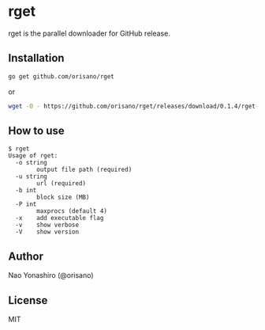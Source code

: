 # rget
rget is the parallel downloader for GitHub release.

## Installation
```bash
go get github.com/orisano/rget
```
or
```bash
wget -O - https://github.com/orisano/rget/releases/download/0.1.4/rget-linux-amd64.gz | gzip -d -c > /usr/local/bin/rget && chmod +x /usr/local/bin/rget
```

## How to use
```
$ rget
Usage of rget:
  -o string
    	output file path (required)
  -u string
    	url (required)
  -b int
    	block size (MB)
  -P int
    	maxprocs (default 4)
  -x	add executable flag
  -v	show verbose
  -V	show version
```

## Author
Nao Yonashiro (@orisano)

## License
MIT
